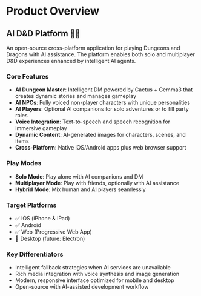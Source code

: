 # Product Overview

## AI D&D Platform 🎲🤖

An open-source cross-platform application for playing Dungeons and Dragons with AI assistance. The platform enables both solo and multiplayer D&D experiences enhanced by intelligent AI agents.

### Core Features

- **AI Dungeon Master**: Intelligent DM powered by Cactus + Gemma3 that creates dynamic stories and manages gameplay
- **AI NPCs**: Fully voiced non-player characters with unique personalities  
- **AI Players**: Optional AI companions for solo adventures or to fill party roles
- **Voice Integration**: Text-to-speech and speech recognition for immersive gameplay
- **Dynamic Content**: AI-generated images for characters, scenes, and items
- **Cross-Platform**: Native iOS/Android apps plus web browser support

### Play Modes

- **Solo Mode**: Play alone with AI companions and DM
- **Multiplayer Mode**: Play with friends, optionally with AI assistance  
- **Hybrid Mode**: Mix human and AI players seamlessly

### Target Platforms

- ✅ iOS (iPhone & iPad)
- ✅ Android  
- ✅ Web (Progressive Web App)
- 🔄 Desktop (future: Electron)

### Key Differentiators

- Intelligent fallback strategies when AI services are unavailable
- Rich media integration with voice synthesis and image generation
- Modern, responsive interface optimized for mobile and desktop
- Open-source with AI-assisted development workflow
